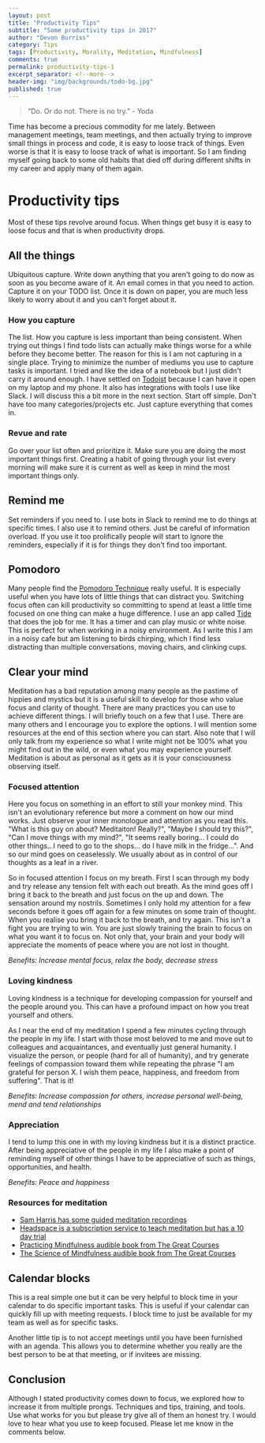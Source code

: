 ```yaml
---
layout: post
title: "Productivity Tips"
subtitle: "Some productivity tips in 2017"
author: "Devon Burriss"
category: Tips
tags: [Productivity, Morality, Meditation, Mindfulness]
comments: true
permalink: productivity-tips-1
excerpt_separator: <!--more-->
header-img: "img/backgrounds/todo-bg.jpg"
published: true
---
```


> “Do. Or do not. There is no try.” - Yoda

Time has become a precious commodity for me lately. Between management meetings, team meetings, and then actually trying to improve small things in process and code, it is easy to loose track of things. Even worse is that it is easy to loose track of what is important. So I am finding myself going back to some old habits that died off during different shifts in my career and apply many of them again.
<!--more-->

# Productivity tips

Most of these tips revolve around focus. When things get busy it is easy to loose focus and that is when productivity drops.

## All the things

Ubiquitous capture. Write down anything that you aren't going to do now as soon as you become aware of it. An email comes in that you need to action. Capture it on your TODO list. Once it is down on paper, you are much less likely to worry about it and you can't forget about it.

### How you capture

The list. How you capture is less important than being consistent. When trying out things I find todo lists can actually make things worse for a while before they become better. The reason for this is I am not capturing in a single place. Trying to minimize the number of mediums you use to capture tasks is important. I tried and like the idea of a notebook but I just didn't carry it around enough. I have settled on [Todoist](https://todoist.com) because I can have it open on my laptop and my phone. It also has integrations with tools I use like Slack. I will discuss this a bit more in the next section. Start off simple. Don't have too many categories/projects etc. Just capture everything that comes in.

### Revue and rate

Go over your list often and prioritize it. Make sure you are doing the most important things first. Creating a habit of going through your list every morning will make sure it is current as well as keep in mind the most important things only.

## Remind me

Set reminders if you need to. I use bots in Slack to remind me to do things at specific times. I also use it to remind others. Just be careful of information overload. If you use it too prolifically people will start to ignore the reminders, especially if it is for things they don't find too important.

## Pomodoro

Many people find the [Pomodoro Technique](https://en.wikipedia.org/wiki/Pomodoro_Technique) really useful. It is especially useful when you have lots of little things that can distract you. Switching focus often can kill productivity so committing to spend at least a little time focused on one thing can make a huge difference. I use an app called [Tide](http://tide.moreless.io/en/) that does the job for me. It has a timer and can play music or white noise. This is perfect for when working in a noisy environment. As I write this I am in a noisy cafe but am listening to birds chirping, which I find less distracting than multiple conversations, moving chairs, and clinking cups.

## Clear your mind

Meditation has a bad reputation among many people as the pastime of hippies and mystics but it is a useful skill to develop for those who value focus and clarity of thought. There are many practices you can use to achieve different things. I will briefly touch on a few that I use. There are many others and I encourage you to explore the options. I will mention some resources at the end of this section where you can start. Also note that I will only talk from my experience so what I write might not be 100% what you might find out in the wild, or even what you may experience yourself. Meditation is about as personal as it gets as it is your consciousness observing itself.

### Focused attention

Here you focus on something in an effort to still your monkey mind. This isn't an evolutionary reference but more a comment on how our mind works. Just observe your inner monologue and attention as you read this. "What is this guy on about? Meditaiton! Really?", "Maybe I should try this?", "Can I move things with my mind?", "It seems really boring... I could do other things...I need to go to the shops... do I have milk in the fridge...". And so our mind goes on ceaselessly. We usually about as in control of our thoughts as a leaf in a river.  

So in focused attention I focus on my breath. First I scan through my body and try release any tension felt with each out breath. As the mind goes off I bring it back to the breath and just focus on the up and down. The sensation around my nostrils. Sometimes I only hold my attention for a few seconds before it goes off again for a few minutes on some train of thought. When you realise you bring it back to the breath, and try again. This isn't a fight you are trying to win. You are just slowly training the brain to focus on what you want it to focus on. Not only that, your brain and your body will appreciate the moments of peace where you are not lost in thought.

*Benefits: Increase mental focus, relax the body, decrease stress*

### Loving kindness

Loving kindness is a technique for developing compassion for yourself and the people around you. This can have a profound impact on how you treat yourself and others.  

As I near the end of my meditation I spend a few minutes cycling through the people in my life. I start with those most beloved to me and move out to colleagues and acquaintances, and eventually just general humanity. I visualize the person, or people (hard for all of humanity), and try generate feelings of compassion toward them while repeating the phrase "I am grateful for person X. I wish them peace, happiness, and freedom from suffering". That is it!  

*Benefits: Increase compassion for others, increase personal well-being, mend and tend relationships*

### Appreciation

I tend to lump this one in with my loving kindness but it is a distinct practice. After being appreciative of the people in my life I also make a point of reminding myself of other things I have to be appreciative of such as things, opportunities, and health.

*Benefits: Peace and happiness*

### Resources for meditation

* [Sam Harris has some guided meditation recordings](https://www.samharris.org/podcast/item/mindfulness-meditation)
* [Headspace is a subscription service to teach meditation but has a 10 day trial](https://www.headspace.com/register)
* [Practicing Mindfulness audible book from The Great Courses](https://www.audible.com/pd/Self-Development/Practicing-Mindfulness-An-Introduction-to-Meditation-Audiobook/B00DDVQQLA/)
* [The Science of Mindfulness audible book from The Great Courses](https://www.audible.com/pd/Self-Development/The-Science-of-Mindfulness-Audiobook/B00MEQRUG0/)

## Calendar blocks

This is a real simple one but it can be very helpful to block time in your calendar to do specific important tasks. This is useful if your calendar can quickly fill up with meeting requests. I block time to just be available for my team as well as for specific tasks.  

Another little tip is to not accept meetings until you have been furnished with an agenda. This allows you to determine whether you really are the best person to be at that meeting, or if invitees are missing.

## Conclusion

Although I stated productivity comes down to focus, we explored how to increase it from multiple prongs. Techniques and tips, training, and tools. Use what works for you but please try give all of them an honest try. I would love to hear what you use to keep focused. Please let me know in the comments below.